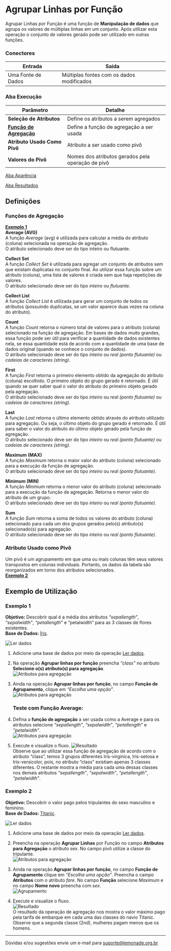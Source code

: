 
# Agrupar Linhas por Função

Agrupar Linhas por Função é uma função de **Manipulação de dados** que agrupa os valores de múltiplas linhas em um conjunto. Após utilizar esta operação o conjunto de valores gerado pode ser utilizado em outras funções.

### Conectores
| Entrada | Saída |
| --- | --- |
| Uma Fonte de Dados | Múltiplas fontes com os dados modificados |

### Aba Execução
| Parâmetro | Detalhe |
| --- | --- |
| **Seleção de Atributos** | Define os atributos a serem agregados |
| **[Função de Agregação]** | Define a função de agregação a ser usada |
| **Atributo Usado Como Pivô** | Atributo a ser usado como pivô |
| **Valores do Pivô** | Nomes dos atributos gerados pela operação de pivô |

[Aba Aparência][1]

[Aba Resultados][2]


## Definições
### Funções de Agregação
**[Exemplo 1]**\
**Average (AVG)**\
A função *Average* (avg) é utilizada para calcular a média do atributo (coluna) selecionada na operação de agregação.\
O atributo selecionado deve ser do tipo inteiro ou flutuante.

**Collect Set**\
A função *Collect Set* é utilizada para agregar um conjunto de atributos sem que existam duplicatas no conjunto final. Ao utilizar essa função sobre um atributo (coluna), uma lista de valores é criada sem que haja repetições de valores.\
O atributo selecionado deve ser do tipo *inteiro* ou *flutuante*.

**Collect List**\
A função *Collect List* é utilizada para gerar um conjunto de todos os atributos (possuindo duplicatas, se um valor aparece duas vezes na coluna do atributo).

**Count**\
A função *Count* retorna o número total de valores para o atributo (coluna) selecionado na função de agregação. Em bases de dados muito grandes, essa função pode ser útil para verificar a quantidade de dados existentes nela, se essa quantidade está de acordo com a quantidade de uma base de dados original (quando se conhece o conjunto de dados).\
O atributo selecionado deve ser do tipo *inteiro* ou *real (ponto flutuante)* ou *cadeias de caracteres (string)*.

**First**\
A função *First* retorna o primeiro elemento obtido da agregação do atributo (coluna) escolhido. O primeiro objeto do grupo gerado é retornado. É útil quando se quer saber qual o valor do atributo do primeiro objeto gerado pela agregação.\
O atributo selecionado deve ser do tipo *inteiro* ou *real (ponto flutuante)* ou *cadeias de caracteres (string)*.

**Last**\
A função *Last* retorna o último elemento obtido através do atributo utilizado para agregação. Ou seja, o último objeto do grupo gerado é retornado. É útil para saber o valor do atributo do último objeto gerado pela função de agregação.\
O atributo selecionado deve ser do tipo *inteiro* ou *real (ponto flutuante)* ou *cadeias de caracteres (string)*.

**Maximum (MAX)**\
A função *Maximum* retorna o maior valor do atributo (coluna) selecionado para a execução da função de agregação.\
O atributo selecionado deve ser do tipo *inteiro* ou *real (ponto flutuante)*.

**Minimum (MIN)**\
A função *Minimum* retorna o menor valor do atributo (coluna) selecionado para a execução da função de agregação. Retorna o menor valor do atributo de um grupo.\
O atributo selecionado deve ser do tipo *inteiro* ou *real (ponto flutuante)*.

**Sum**\
A função *Sum* retorna a soma de todos os valores do atributo (coluna) selecionado para cada um dos grupos gerados pelo(s) atributo(s) selecionado(s) para agregação.\
O atributo selecionado deve ser do tipo *inteiro* ou *real (ponto flutuante)*.

### Atributo Usado como Pivô
Um pivô é um agrupamento em que uma ou mais colunas têm seus valores transpostos em colunas individuais. Portanto, os dados da tabela são reorganizados em torno dos atributos selecionados.\
**[Exemplo 2]**

## Exemplo de Utilização
### Exemplo 1
**Objetivo:** Descobrir qual é a média dos atributos *“sepallength”*, *“sepalwidth”*, *“petallength”* e “petalwidth” para as 3 classes de flores existentes.\
**Base de Dados:** [Íris][3].

![Ler dados](/img/spark/manipulacao_de_dados/linha_agrupar_por_funcao/image7.png)

1. Adicione uma base de dados por meio da operação [Ler dados][4]. 

2. Na operação **Agrupar linhas por função** preencha *“class”* no atributo **Selecione o(s) atributo(s) para agregação**. \
	![Atributos para agregação](/img/spark/manipulacao_de_dados/linha_agrupar_por_funcao/image5.png)

3. Ainda na operação **Agrupar linhas por função**, no campo **Função de Agrupamento**, clique em *“Escolha uma opção”*.\
	![Atributos para agregação](/img/spark/manipulacao_de_dados/linha_agrupar_por_funcao/image2.png)

	### Teste com Função Average:
4. Defina a **função de agregação** a ser usada como a Average e para os atributos selecione *“sepallength”*, *“sepalwidth”*, *“petallength”* e *“petalwidth”*.\
	![Atributos para agregação](/img/spark/manipulacao_de_dados/linha_agrupar_por_funcao/image8.png)


5. Execute e visualize o fluxo.
	![Resultado](/img/spark/manipulacao_de_dados/linha_agrupar_por_funcao/image4.png)\
	Observe que ao utilizar essa função de agregação de acordo com o atributo “class”, temos 3 grupos diferentes Iris-virginica, Iris-setosa e Iris-versicolor, pois, no atributo “class” existiam apenas 3 classes diferentes. O restante mostra a média para cada uma dessas classes nos demais atributos *“sepallength”*, *“sepalwidth”*, *“petallength”*, *“petalwidth”*.

### Exemplo 2
**Objetivo:** Descobrir o valor pago pelos tripulantes do sexo masculino e feminino.\
**Base de Dados:** [Titanic][5].

![Ler dados](/img/spark/manipulacao_de_dados/linha_agrupar_por_funcao/image7.png)

1. Adicione uma base de dados por meio da operação [Ler dados][4]. 

2. Preencha na operação **Agrupar Linhas** por Função no campo **Atributos para Agregação** o atributo sex. No campo pivô utilize a classe do tripulante.\
	![Atributos para agregação](/img/spark/manipulacao_de_dados/linha_agrupar_por_funcao/image3.png)


3. Ainda na operação **Agrupar linhas por função**, no campo **Função de Agrupamento** clique em *“Escolha uma opção”*. Preencha o campo **Atributos** com o atributo *fare*. No campo **Função** selecione *Maximum* e no campo **Nome novo** preencha com *sex*.\
	![Agrupamento](/img/spark/manipulacao_de_dados/linha_agrupar_por_funcao/image6.png)

4. Execute e visualize o fluxo.\
	![Resultado](/img/spark/manipulacao_de_dados/linha_agrupar_por_funcao/image1.png)\
	O resultado da operação de agregação nos mostra o valor máximo pago pela tarifa de embarque em cada uma das classes do navio Titanic. Observe que a segunda classe (2nd), mulheres pagam menos que os homens.

-----

Dúvidas e/ou sugestões envie um e-mail para suporte@lemonade.org.br

[Exemplo 1]: #exemplo-1
[Exemplo 2]: #exemplo-2
[Função de Agregação]: #funcoes-de-agregacao
[1]: /pt-br/spark/documentacao-geral/aba-aparencia.html
[2]: /pt-br/spark/documentacao-geral/aba-resultados.html
[3]: /pt-br/spark/base-de-dados/#iris
[4]: /pt-br/spark/entrada-e-saida/ler-dados.html
[5]: /pt-br/spark/base-de-dados/#titanic